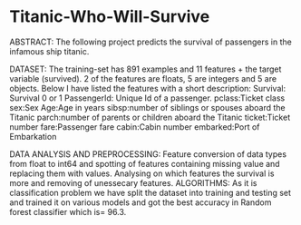 # Titanic-Who-Will-Survive

ABSTRACT: The following project predicts the survival of passengers in the infamous ship titanic.

DATASET: The training-set has 891 examples and 11 features + the target variable (survived). 2 of the features are floats, 5 are integers and 5 are objects. Below I have listed the features with a short description: Survival: Survival 0 or 1 PassengerId: Unique Id of a passenger. pclass:Ticket class sex:Sex Age:Age in years sibsp:number of siblings or spouses aboard the Titanic parch:number of parents or children aboard the Titanic ticket:Ticket number fare:Passenger fare cabin:Cabin number embarked:Port of Embarkation

DATA ANALYSIS AND PREPROCESSING: Feature conversion of data types from float to int64 and spotting of features containing missing value and replacing them with values. Analysing on which features the survival is more and removing of unessecary features. ALGORITHMS: As it is classification problem we have split the dataset into training and testing set and trained it on various models and got the best accuracy in Random forest classifier which is= 96.3.
